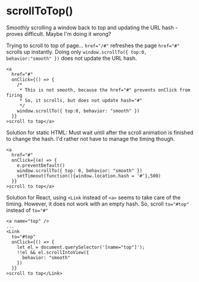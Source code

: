 # scrollToTop\(\)

Smoothly scrolling a window back to top and updating the URL hash - proves difficult. Maybe I'm doing it wrong?

Trying to scroll to top of page... `href="/#"` refreshes the page `href="#"` scrolls up instantly. Doing only `window.scrollTo({ top:0, behavior:"smooth" })` does not update the URL hash.

```text
<a
  href="#"
  onClick={() => {
    /*
     * This is not smooth, because the href="#" prevents onClick from firing
     * So, it scrolls, but does not update hash="#"
     */
    window.scrollTo({ top:0, behavior: "smooth" })
  }}
>scroll to top</a>
```

Solution for static HTML: Must wait until after the scroll animation is finished to change the hash. I'd rather not have to manage the timing though.

```text
<a
  href="#"
  onClick={(e) => {
    e.preventDefault()
    window.scrollTo({ top: 0, behavior: "smooth" })
    setTimeout(function(){window.location.hash = '#'},500)
  }}
>scroll to top</a>
```

Solution for React, using `<Link` instead of `<a>` seems to take care of the timing. However, it does not work with an empty hash. So, scroll `to="#top"` instead of `to="#"`

```text
<a name="top" />
...
<Link
  to="#top"
  onClick={() => {
    let el = document.querySelector('[name="top"]');
    !!el && el.scrollIntoView({
      behavior: "smooth"
    })
  }}
>scroll to top</Link>
```

